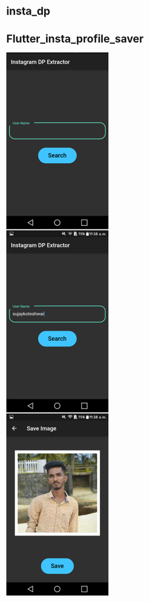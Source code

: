 # insta_dp
# Flutter_insta_profile_saver
<p float="left">
  <img src="images/main.png" width="270" width="160" />
  <img src="images/2u.png" width="270" width="160"" /> 
  <img src="images/3e.png" width="270" width="160" />
</p>




